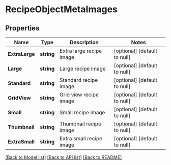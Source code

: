 # RecipeObjectMetaImages

## Properties
Name | Type | Description | Notes
------------ | ------------- | ------------- | -------------
**ExtraLarge** | **string** | Extra large recipe image | [optional] [default to null]
**Large** | **string** | Large recipe image | [optional] [default to null]
**Standard** | **string** | Standard recipe image | [optional] [default to null]
**GridView** | **string** | Grid view recipe image | [optional] [default to null]
**Small** | **string** | Small recipe image | [optional] [default to null]
**Thumbnail** | **string** | Thumbnail recipe image | [optional] [default to null]
**ExtraSmall** | **string** | Extra small recipe image | [optional] [default to null]

[[Back to Model list]](../README.md#documentation-for-models) [[Back to API list]](../README.md#documentation-for-api-endpoints) [[Back to README]](../README.md)

